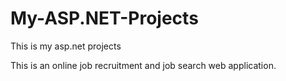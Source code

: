 # My-ASP.NET-Projects
This is my asp.net projects

This is an online job recruitment and job search web application.
